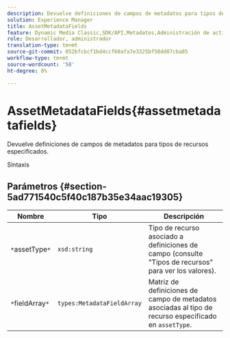 ```yaml
---
description: Devuelve definiciones de campos de metadatos para tipos de recursos especificados.
solution: Experience Manager
title: AssetMetadataFields
feature: Dynamic Media Classic,SDK/API,Metadatos,Administración de activos
role: Desarrollador, administrador
translation-type: tm+mt
source-git-commit: 052bfcbcf1bd4ccf60afa7e3325bf58dd07cba85
workflow-type: tm+mt
source-wordcount: '58'
ht-degree: 8%

---
```



# AssetMetadataFields{#assetmetadatafields}

Devuelve definiciones de campos de metadatos para tipos de recursos especificados.

Sintaxis

## Parámetros {#section-5ad771540c5f40c187b35e34aac19305}

| Nombre | Tipo | Descripción |
|---|---|---|
| `*`assetType`*` | `xsd:string` | Tipo de recurso asociado a definiciones de campo (consulte &quot;Tipos de recursos&quot; para ver los valores). |
| `*`fieldArray`*` | `types:MetadataFieldArray` | Matriz de definiciones de campo de metadatos asociadas al tipo de recurso especificado en `assetType`. |

